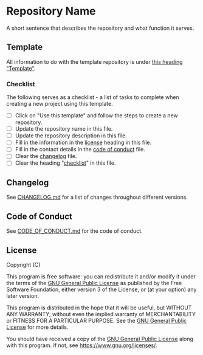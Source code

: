 # Repository Name

A short sentence that describes the repository and what function it serves.

## Template

All information to do with the template repository is under [this heading "Template"](#template).

### Checklist

The following serves as a checklist - a list of tasks to complete when creating a new project using this template.

- [ ] Click on "Use this template" and follow the steps to create a new repository.
- [ ] Update the repository name in this file.
- [ ] Update the repository description in this file.
- [ ] Fill in the information in the [license](#license) heading in this file.
- [ ] Fill in the contact details in the [code of conduct](./CODE_OF_CONDUCT.md) file.
- [ ] Clear the [changelog](./CHANGELOG.md) file.
- [ ] Clear the heading "[checklist](#checklist)" in this file.

## Changelog

See [CHANGELOG.md](./CHANGELOG.md) for a list of changes throughout different versions.

## Code of Conduct

See [CODE_OF_CONDUCT.md](./CODE_OF_CONDUCT.md) for the code of conduct.

## License

Copyright (C) <year> <name of author>

This program is free software: you can redistribute it and/or modify it under the terms of the [GNU General Public License](./LICENSE) as published by the Free Software Foundation, either version 3 of the License, or (at your option) any later version.

This program is distributed in the hope that it will be useful, but WITHOUT ANY WARRANTY; without even the implied warranty of MERCHANTABILITY or FITNESS FOR A PARTICULAR PURPOSE. See the [GNU General Public License](./LICENSE) for more details.

You should have received a copy of the [GNU General Public License](./LICENSE) along with this program. If not, see <https://www.gnu.org/licenses/>.
